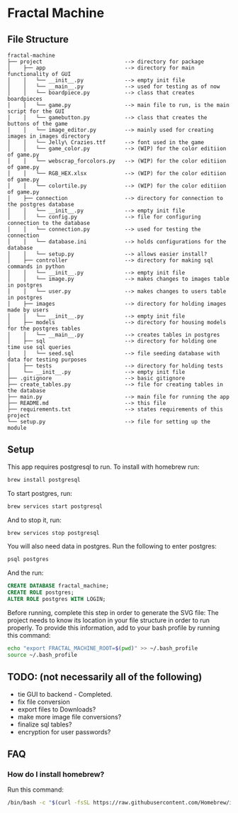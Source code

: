 # Fractal Machine

## File Structure
```
fractal-machine
├── project                          --> directory for package
│    ├── app                         --> directory for main functionality of GUI
│    │   └── __init__.py             --> empty init file
│    │   └── __main__.py             --> used for testing as of now
│    │   └── boardpiece.py           --> class that creates boardpieces 
│    │   └── game.py                 --> main file to run, is the main script for the GUI
│    │   └── gamebutton.py           --> class that creates the buttons of the game 
│    │   └── image_editor.py         --> mainly used for creating images in images directory
│    │   └── Jelly\ Crazies.ttf      --> font used in the game
│    │   └── game_color.py           --> (WIP) for the color editiion of game.py
│    │   └── webscrap_forcolors.py   --> (WIP) for the color editiion of game.py
│    │   └── RGB_HEX.xlsx            --> (WIP) for the color editiion of game.py
│    │   └── colortile.py            --> (WIP) for the color editiion of game.py
│    ├── connection                  --> directory for connection to the postgres database
│    │   └── __init__.py             --> empty init file
│    │   └── config.py               --> file for configuring connection to the database
│    │   └── connection.py           --> used for testing the connection
│    │   └── database.ini            --> holds configurations for the database
│    │   └── setup.py                --> allows easier install?
│    ├── controller                  --> directory for making sql commands in python
│    │   └── __init__.py             --> empty init file
│    │   └── image.py                --> makes changes to images table in postgres
│    │   └── user.py                 --> makes changes to users table in postgres
│    ├── images                      --> directory for holding images made by users
│    │   └── __init__.py             --> empty init file
│    ├── models                      --> directory for housing models for the postgres tables
│    │   └── __main__.py             --> creates tables in postgres
│    ├── sql                         --> directory for holding one time use sql queries
│    │   └── seed.sql                --> file seeding database with data for testing purposes
│    ├── tests                       --> directory for holding tests
│    └── __init__.py                 --> empty init file             
├── .gitignore                       --> basic gitignore
├── create_tables.py                 --> file for creating tables in the database
├── main.py                          --> main file for running the app
├── README.md                        --> this file
├── requirements.txt                 --> states requirements of this project
└── setup.py                         --> file for setting up the module
```

## Setup

This app requires postgresql to run. To install with homebrew run:
```bash
brew install postgresql
```
To start postgres, run:
```bash
brew services start postgresql
```
And to stop it, run:
```bash
brew services stop postgresql
```
You will also need data in postgres. Run the following to enter postgres:
```bash
psql postgres
```
And the run:
```sql
CREATE DATABASE fractal_machine;
CREATE ROLE postgres;
ALTER ROLE postgres WITH LOGIN;
```

Before running, complete this step in order to generate the SVG file:
The project needs to know its location in your file structure in order to run properly.
To provide this information, add to your bash profile by running this command:
```bash
echo "export FRACTAL_MACHINE_ROOT=$(pwd)" >> ~/.bash_profile
source ~/.bash_profile
```

## TODO: (not necessarily all of the following)
- tie GUI to backend - Completed. 
- fix file conversion
- export files to Downloads?
- make more image file conversions?
- finalize sql tables?
- encryption for user passwords?

## FAQ
### How do I install homebrew?
Run this command:
```bash
/bin/bash -c "$(curl -fsSL https://raw.githubusercontent.com/Homebrew/install/master/install.sh)"
```